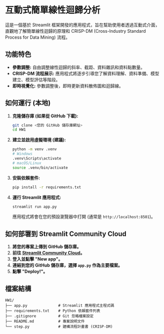# 互動式簡單線性迴歸分析

這是一個基於 Streamlit 框架開發的應用程式，旨在幫助使用者透過互動式介面，直觀地了解簡單線性迴歸的原理和 CRISP-DM (Cross-Industry Standard Process for Data Mining) 流程。

## 功能特色
*   **參數調整:** 自由調整線性迴歸的斜率、截距、資料雜訊和資料點數量。
*   **CRISP-DM 流程展示:** 應用程式將逐步引導您了解資料理解、資料準備、模型建立、模型評估等階段。
*   **即時視覺化:** 參數調整後，即時更新資料散佈圖和迴歸線。

## 如何運行 (本地)

1.  **克隆儲存庫 (如果從 GitHub 下載):**
    ```bash
    git clone <您的 GitHub 儲存庫網址>
    cd HW1
    ```

2.  **建立並啟用虛擬環境 (建議):**
    ```bash
    python -m venv .venv
    # Windows
    .venv\Scripts\activate
    # macOS/Linux
    source .venv/bin/activate
    ```

3.  **安裝依賴套件:**
    ```bash
    pip install -r requirements.txt
    ```

4.  **運行 Streamlit 應用程式:**
    ```bash
    streamlit run app.py
    ```

    應用程式將會在您的預設瀏覽器中打開 (通常是 `http://localhost:8501`)。

## 如何部署到 Streamlit Community Cloud

1.  **將您的專案上傳到 GitHub 儲存庫。**
2.  **前往 [Streamlit Community Cloud](https://share.streamlit.io/)。**
3.  **登入並點擊 "New app"。**
4.  **連結到您的 GitHub 儲存庫，選擇 `app.py` 作為主要檔案。**
5.  **點擊 "Deploy!"。**

## 檔案結構

```
HW1/
├── app.py              # Streamlit 應用程式主程式碼
├── requirements.txt    # Python 依賴套件列表
├── .gitignore          # Git 忽略檔案設定
├── README.md           # 專案說明文件
└── step.py             # 建構流程計畫書 (CRISP-DM)
```
